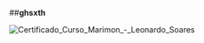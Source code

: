 ##**ghsxth**

![Certificado_Curso_Marimon_-_Leonardo_Soares](https://github.com/user-attachments/assets/39571a20-d074-4700-bd4e-6e63705ae588)
